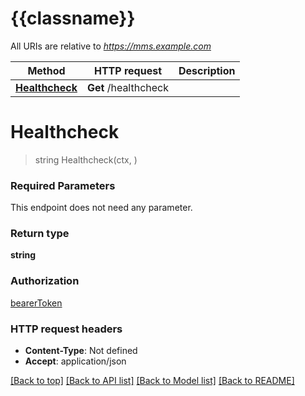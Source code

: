 # {{classname}}

All URIs are relative to *https://mms.example.com*

Method | HTTP request | Description
------------- | ------------- | -------------
[**Healthcheck**](MonitorApi.md#Healthcheck) | **Get** /healthcheck | 

# **Healthcheck**
> string Healthcheck(ctx, )


### Required Parameters
This endpoint does not need any parameter.

### Return type

**string**

### Authorization

[bearerToken](../README.md#bearerToken)

### HTTP request headers

 - **Content-Type**: Not defined
 - **Accept**: application/json

[[Back to top]](#) [[Back to API list]](../README.md#documentation-for-api-endpoints) [[Back to Model list]](../README.md#documentation-for-models) [[Back to README]](../README.md)

